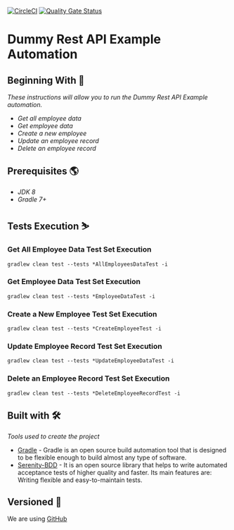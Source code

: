 [![CircleCI](https://dl.circleci.com/status-badge/img/gh/ovallejo/reto_lulobank/tree/main.svg?style=svg)](https://dl.circleci.com/status-badge/redirect/gh/ovallejo/reto_lulobank/tree/main)
[![Quality Gate Status](https://sonarcloud.io/api/project_badges/measure?project=ovallejo_lulobank&metric=alert_status)](https://sonarcloud.io/summary/new_code?id=ovallejo_lulobank)
# Dummy Rest API Example Automation

## Beginning With 🚀
 _These instructions will allow you to run the Dummy Rest API Example automation._
  * _Get all employee data_
  * _Get employee data_
  * _Create a new employee_
  * _Update an employee record_
  * _Delete an employee record_

## Prerequisites 🌎

  * _JDK 8_
  * _Gradle 7+_

## Tests Execution ⛷️

### Get All Employee Data Test Set Execution
```
gradlew clean test --tests *AllEmployeesDataTest -i

```

### Get Employee Data Test Set Execution
```
gradlew clean test --tests *EmployeeDataTest -i

```

### Create a New Employee Test Set Execution
```
gradlew clean test --tests *CreateEmployeeTest -i

```

### Update Employee Record Test Set Execution
```
gradlew clean test --tests *UpdateEmployeeDataTest -i

```

### Delete an Employee Record Test Set Execution
```
gradlew clean test --tests *DeleteEmployeeRecordTest -i

```

## Built with 🛠

_Tools used to create the project_
* [Gradle](https://maven.apache.org/) - Gradle is an open source build automation tool that is designed to be flexible enough to build almost any type of software.
* [Serenity-BDD](http://www.thucydides.info/) - It is an open source library that helps to write automated acceptance tests of higher quality and faster. Its main features are: Writing flexible and easy-to-maintain tests.


## Versioned 📌
We are using [GitHub](https://github.com/ovallejo/reto_lulobank)